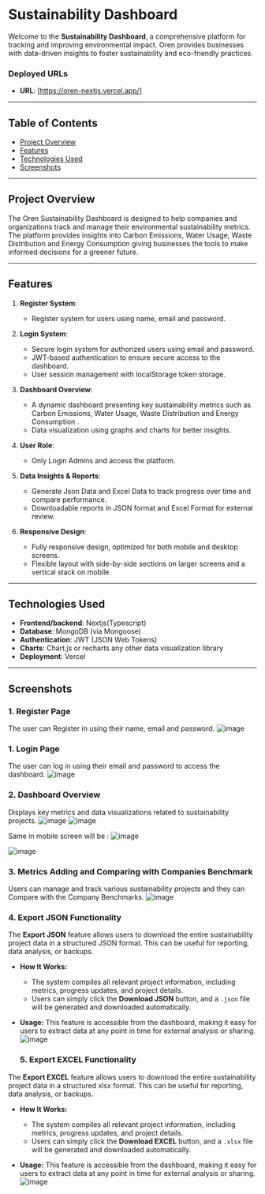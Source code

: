 # Sustainability Dashboard

Welcome to the **Sustainability Dashboard**, a comprehensive platform for tracking and improving environmental impact. Oren provides businesses with data-driven insights to foster sustainability and eco-friendly practices.

### Deployed URLs

- **URL**: [https://oren-nextjs.vercel.app/]

---

## Table of Contents

- [Project Overview](#project-overview)
- [Features](#features)
- [Technologies Used](#technologies-used)
- [Screenshots](#screenshots)


---

## Project Overview

The Oren Sustainability Dashboard is designed to help companies and organizations track and manage their environmental sustainability metrics. The platform provides insights into Carbon Emissions, Water Usage, Waste Distribution and Energy Consumption giving businesses the tools to make informed decisions for a greener future.

---

## Features
1. **Register System**:
   - Register system for users using name, email and password.
 
2. **Login System**:
   - Secure login system for authorized users using email and password.
   - JWT-based authentication to ensure secure access to the dashboard.
   - User session management with localStorage token storage.

2. **Dashboard Overview**:
   - A dynamic dashboard presenting key sustainability metrics such as Carbon Emissions, Water Usage, Waste Distribution and Energy Consumption .
   - Data visualization using graphs and charts for better insights.

3. **User Role**:
   - Only Login Admins and access the platform.

4. **Data Insights & Reports**:
   - Generate Json Data and Excel Data to track progress over time and compare performance.
   - Downloadable reports in JSON format and Excel Format for external review.

5. **Responsive Design**:
   - Fully responsive design, optimized for both mobile and desktop screens.
   - Flexible layout with side-by-side sections on larger screens and a vertical stack on mobile.

---

## Technologies Used

- **Frontend/backend**: Nextjs(Typescript)
- **Database**: MongoDB (via Mongoose)
- **Authentication**: JWT (JSON Web Tokens)
- **Charts**: Chart.js or recharts any other data visualization library
- **Deployment**:  Vercel 

---

## Screenshots

### 1. **Register Page**
The user can Register in using their name, email and password.
 ![image](https://github.com/user-attachments/assets/14ed9201-a825-4623-8289-91b97f1ef2c0)
 

### 1. **Login Page**
The user can log in using their email and password to access the dashboard.
![image](https://github.com/user-attachments/assets/cf432c2b-12ca-48b8-8857-5b4399b165ad)

### 2. **Dashboard Overview**
Displays key metrics and data visualizations related to sustainability projects.
![image](https://github.com/user-attachments/assets/31004de8-266d-41e9-a93e-915a68722a07)
![image](https://github.com/user-attachments/assets/0c74d45a-88fb-403d-b37f-6479490a7694)



Same in mobile screen will be :
![image](https://github.com/user-attachments/assets/39e0f63c-44a5-40a1-82ea-4da47b215d5a)



![image](https://github.com/user-attachments/assets/e4d3d992-c457-4037-9f10-e122652c44bd)



### 3. **Metrics Adding and Comparing with Companies Benchmark**
Users can manage and track various sustainability projects and they can Compare with the Company Benchmarks.
![image](https://github.com/user-attachments/assets/9d878742-b3b7-481e-abda-b435cb01452f)


### 4.  **Export JSON Functionality**

The **Export JSON** feature allows users to download the entire sustainability project data in a structured JSON format. This can be useful for reporting, data analysis, or backups. 

- **How It Works:**
  - The system compiles all relevant project information, including metrics, progress updates, and project details.
  - Users can simply click the **Download JSON** button, and a `.json` file will be generated and downloaded automatically.
  
- **Usage:**
  This feature is accessible from the dashboard, making it easy for users to extract data at any point in time for external analysis or sharing.
  ![image](https://github.com/user-attachments/assets/0de29777-3580-419f-80f6-e4ce72401498)



  ### 5.  **Export EXCEL Functionality**

The **Export EXCEL** feature allows users to download the entire sustainability project data in a structured xlsx format. This can be useful for reporting, data analysis, or backups. 

- **How It Works:**
  - The system compiles all relevant project information, including metrics, progress updates, and project details.
  - Users can simply click the **Download EXCEL** button, and a `.xlsx` file will be generated and downloaded automatically.
  
- **Usage:**
  This feature is accessible from the dashboard, making it easy for users to extract data at any point in time for external analysis or sharing.
  ![image](https://github.com/user-attachments/assets/d0d2b201-7226-4e35-b34b-f44a794daefb)





